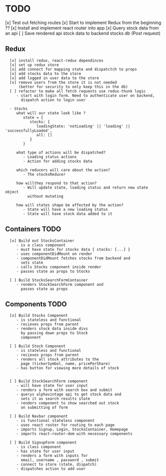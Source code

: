 # TODO
   [x] Test out fetching routes
   [x] Start to implement Redux from the beginning ?? 
   [x] Install and implement react router into app
   [x] Query stock data from an api
   [ ] Save rendered api stock data to backend stocks db (Post request)

   ## Redux
      [x] install redux, react-redux dependinces
      [x] set up redux store
      [x] add connect for mapping state and dispatctch to props
      [x] add stocks data to the store
      [x] add logged in user data to the store
      [x] remove users from the store it is not needed 
          (better for security to only keep this in the db)
      [ ] refactor to make all fetch requests use redux-thunk logic
         - start with login form. Need to authenticate user on backend,
           dispatch action to login user

      - Stocks
         what will our state look like ?
            state = {
               stocks: {
                  loadingState: 'notLoading' || 'loading' || 'successfullyLoaded',
                  all: []
               }
            }

         what type of actions will be dispatched?
            - Loading status actions 
            - Action for adding stocks data

         which reducers will care about the action?
            - The stocksReducer
   
         how willthey respond to that action?
            - Will update state, loading status and return new state object
              without mutating

         how will states shape be affected by the action?
            - State will have a new loading status
            - State will have stock data added to it

         

   ## Containers TODO
      [x] Build out StocksContainer
         - is a class component
         - must have state for stocks data { stocks: [...] }
         - uses componentDidMount on render 
         - componentDidMount fetches stocks from backend and
           sets state
         - calls Stocks component inside render 
         - passes state as props to Stocks

      [ ] Build StocksSearchFormContainer
         - renders StockSearchForm component and
           passes state as props

   ## Components TODO
      [x] Build Stocks Component
         - is stateless and functional
         - recieves props from parent
         - renders stock data inside divs
           by passing down props to Stock
           component
         
      [ ] Build Stock Component
         - is stateless and functional
         - recieves props from parent
         - renders all stock attributes to the
           page (tickerSymbol, name, pricePerShare)
         - has button for viewing more details of stock


      [ ] Build StockSearchForm component
         - will have state for user input
         - renders a form with search box and submit
         - querys alphavintage api to get stock data and
           sets it as search results state
         - renders component to show searched out stock
           on submitting of form

      [ ] Build Navbar component
         - is functional stateless component
         - uses react router for routing to each page
         - imports Signup, Login, StocksContainer, Homepage
         - imports react-router-dom with necessary components 
         
      [ ] Build SignupForm component
         - is class component
         - has state for user input 
         - renders a form with inputs for 
           email, username , password , submit
         - connect to store (state, dispatch)
         - dispatches action to add user

